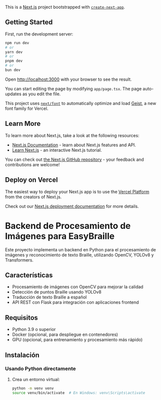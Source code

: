 This is a [Next.js](https://nextjs.org) project bootstrapped with [`create-next-app`](https://nextjs.org/docs/app/api-reference/cli/create-next-app).

## Getting Started

First, run the development server:

```bash
npm run dev
# or
yarn dev
# or
pnpm dev
# or
bun dev
```

Open [http://localhost:3000](http://localhost:3000) with your browser to see the result.

You can start editing the page by modifying `app/page.tsx`. The page auto-updates as you edit the file.

This project uses [`next/font`](https://nextjs.org/docs/app/building-your-application/optimizing/fonts) to automatically optimize and load [Geist](https://vercel.com/font), a new font family for Vercel.

## Learn More

To learn more about Next.js, take a look at the following resources:

- [Next.js Documentation](https://nextjs.org/docs) - learn about Next.js features and API.
- [Learn Next.js](https://nextjs.org/learn) - an interactive Next.js tutorial.

You can check out [the Next.js GitHub repository](https://github.com/vercel/next.js) - your feedback and contributions are welcome!

## Deploy on Vercel

The easiest way to deploy your Next.js app is to use the [Vercel Platform](https://vercel.com/new?utm_medium=default-template&filter=next.js&utm_source=create-next-app&utm_campaign=create-next-app-readme) from the creators of Next.js.

Check out our [Next.js deployment documentation](https://nextjs.org/docs/app/building-your-application/deploying) for more details.


# Backend de Procesamiento de Imágenes para EasyBraille

Este proyecto implementa un backend en Python para el procesamiento de imágenes y reconocimiento de texto Braille, utilizando OpenCV, YOLOv8 y Transformers.

## Características

- Procesamiento de imágenes con OpenCV para mejorar la calidad
- Detección de puntos Braille usando YOLOv8
- Traducción de texto Braille a español
- API REST con Flask para integración con aplicaciones frontend

## Requisitos

- Python 3.9 o superior
- Docker (opcional, para despliegue en contenedores)
- GPU (opcional, para entrenamiento y procesamiento más rápido)

## Instalación

### Usando Python directamente

1. Crea un entorno virtual:
   ```bash
   python -m venv venv
   source venv/bin/activate  # En Windows: venv\Scripts\activate

